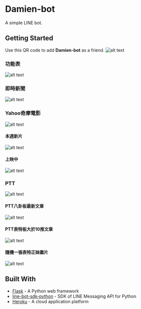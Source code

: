 # Damien-bot
A simple LINE bot.

## Getting Started
Use this QR code to add **Damien-bot** as a friend.
![alt text](https://i.imgur.com/YZAqp3N.png "QR code")

### 功能表
![alt text](https://i.imgur.com/odjmYXZl.png "Menu")

### 即時新聞
![alt text](https://i.imgur.com/NBUtTcbl.png "Apple news")

### Yahoo奇摩電影
![alt text](https://i.imgur.com/PlGFTm1l.png "Yahoo movies")

#### 本週新片
![alt text](https://i.imgur.com/AZdZLAGl.png "Movie thisweek")

#### 上映中
![alt text](https://i.imgur.com/SsPo8Kll.png "Movie thisweek")

### PTT
![alt text](https://i.imgur.com/tv8Ck4Xl.png "PTT")

#### PTT八卦板最新文章
![alt text](https://i.imgur.com/HdI9Qzgl.png "PTT Gossiping")

#### PTT表特板大於10推文章
![alt text](https://i.imgur.com/wir3yNdl.png "PTT Beauty")

#### 隨機一張表特正妹圖片
![alt text](https://i.imgur.com/1Z0oq7Ml.png "PTT random picture")

## Built With
* [Flask](http://flask.pocoo.org/) - A Python web framework
* [line-bot-sdk-python](https://github.com/line/line-bot-sdk-python) - SDK of LINE Messaging API for Python
* [Heroku](https://www.heroku.com/) - A cloud application platform
